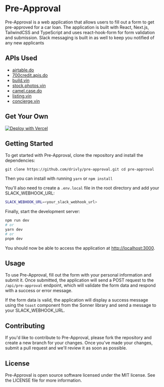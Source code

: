 Pre-Approval
============

Pre-Approval is a web application that allows users to fill out a form to get pre-approved for a car loan. The application is built with React, Next.js, TailwindCSS and TypeScript and uses react-hook-form for form validation and submission. Slack messaging is built in as well to keep you notified of any new applicants

APIs Used
------------
- [airtable.do](https://github.com/drivly/airtable.do)
- [700credit.apis.do](https://github.com/drivly/700credit.apis.do)
- [build.vin](https://github.com/drivly/build.vin)
- [stock.photos.vin](https://github.com/drivly/stock.photos.vin)
- [camel.case.do](https://github.com/drivly/camel.case.do)
- [listing.vin](https://github.com/drivly/listing.vin)
- [concierge.vin](https://github.com/drivly/concierge.vin)

Get Your Own
------------

[![Deploy with Vercel](https://vercel.com/button)](https://vercel.com/new/project?template=https://github.com/drivly/pre-approval.git)

Getting Started
---------------

To get started with Pre-Approval, clone the repository and install the dependencies:

`git clone https://github.com/drivly/pre-approval.git cd pre-approval`

Then you can install with running `yarn` or `npm install`

You'll also need to create a `.env.local` file in the root directory and add your SLACK_WEBHOOK_URL:

```bash
SLACK_WEBHOOK_URL=<your_slack_webhook_url>
```

Finally, start the development server:

```bash
npm run dev
# or
yarn dev
# or
pnpm dev
```

You should now be able to access the application at [http://localhost:3000](http://localhost:3000).

Usage
-----

To use Pre-Approval, fill out the form with your personal information and submit it. Once submitted, the application will send a POST request to the `/api/pre-approval` endpoint, which will validate the form data and respond with a success or error message.

If the form data is valid, the application will display a success message using the `toast` component from the Sonner library and send a message to your SLACK_WEBHOOK_URL.

Contributing
------------

If you'd like to contribute to Pre-Approval, please fork the repository and create a new branch for your changes. Once you've made your changes, submit a pull request and we'll review it as soon as possible.

License
-------

Pre-Approval is open source software licensed under the MIT license. See the LICENSE file for more information.